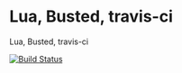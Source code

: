 Lua, Busted, travis-ci
======================

Lua, Busted, travis-ci

[![Build Status](https://travis-ci.org/narate/lua-and-travis-ci-demo.svg?branch=master)](https://travis-ci.org/narate/lua-and-travis-ci-demo)
